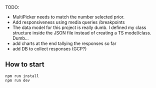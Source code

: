 
TODO:
- MultiPicker needs to match the number selected prior.
- Add responsiveness using media queries /breakpoints
- The data model for this project is really dumb. I defined my class structure inside the JSON file instead of creating a TS model/class. Dumb...
- add charts at the end tallying the responses so far
- add DB to collect responses (GCP?)
## How to start
```
npm run install
npm run dev
```
